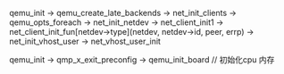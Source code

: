 qemu_init -> qemu_create_late_backends -> net_init_clients -> qemu_opts_foreach -> net_init_netdev -> net_client_init1 -> net_client_init_fun[netdev->type](netdev, netdev->id, peer, errp) -> net_init_vhost_user -> net_vhost_user_init

qemu_init -> qmp_x_exit_preconfig -> qemu_init_board // 初始化cpu 内存
